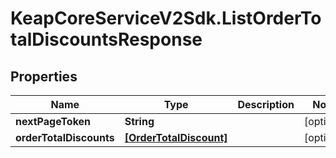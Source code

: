 # KeapCoreServiceV2Sdk.ListOrderTotalDiscountsResponse

## Properties

Name | Type | Description | Notes
------------ | ------------- | ------------- | -------------
**nextPageToken** | **String** |  | [optional] 
**orderTotalDiscounts** | [**[OrderTotalDiscount]**](OrderTotalDiscount.md) |  | [optional] 


